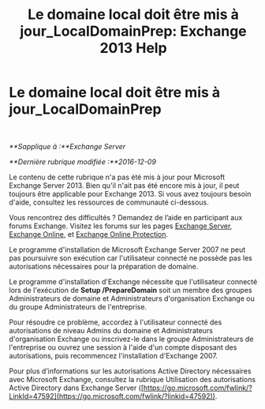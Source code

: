 ﻿---
title: 'Le domaine local doit être mis à jour_LocalDomainPrep: Exchange 2013 Help'
TOCTitle: Le domaine local doit être mis à jour_LocalDomainPrep
ms:assetid: f33e6785-e85a-495e-a124-ebcb2b763e75
ms:mtpsurl: https://technet.microsoft.com/fr-fr/library/ms.exch.setupreadiness.localdomainprep(v=EXCHG.150)
ms:contentKeyID: 50479522
ms.date: 04/24/2018
mtps_version: v=EXCHG.150
ms.translationtype: HT
---

# Le domaine local doit être mis à jour\_LocalDomainPrep

 

_**Sapplique à :**Exchange Server_

_**Dernière rubrique modifiée :**2016-12-09_

Le contenu de cette rubrique n'a pas été mis à jour pour Microsoft Exchange Server 2013. Bien qu'il n'ait pas été encore mis à jour, il peut toujours être applicable pour Exchange 2013. Si vous avez toujours besoin d'aide, consultez les ressources de communauté ci-dessous.

Vous rencontrez des difficultés ? Demandez de l’aide en participant aux forums Exchange. Visitez les forums sur les pages [Exchange Server](https://go.microsoft.com/fwlink/p/?linkid=60612), [Exchange Online](https://go.microsoft.com/fwlink/p/?linkid=267542), et [Exchange Online Protection](https://go.microsoft.com/fwlink/p/?linkid=285351).

Le programme d'installation de Microsoft Exchange Server 2007 ne peut pas poursuivre son exécution car l'utilisateur connecté ne possède pas les autorisations nécessaires pour la préparation de domaine.

Le programme d'installation d'Exchange nécessite que l'utilisateur connecté lors de l'exécution de **Setup /PrepareDomain** soit un membre des groupes Administrateurs de domaine et Administrateurs d'organisation Exchange ou du groupe Administrateurs de l'entreprise.

Pour résoudre ce problème, accordez à l'utilisateur connecté des autorisations de niveau Admins du domaine et Administrateurs d'organisation Exchange ou inscrivez-le dans le groupe Administrateurs de l'entreprise ou ouvrez une session à l'aide d'un compte disposant des autorisations, puis recommencez l'installation d'Exchange 2007.

Pour plus d’informations sur les autorisations Active Directory nécessaires avec Microsoft Exchange, consultez la rubrique Utilisation des autorisations Active Directory dans Exchange Server ([https://go.microsoft.com/fwlink/?LinkId=47592](https://go.microsoft.com/fwlink/?linkid=47592)).

